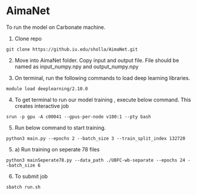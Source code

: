 # AimaNet

To run the model on Carbonate machine.

1. Clone repo

```
git clone https://github.iu.edu/sholla/AimaNet.git
```

2. Move into AimaNet folder. Copy input and output file. File should be named as input_numpy.npy and output_numpy.npy

3. On terminal, run the following commands to load deep learning libraries.

```
module load deeplearning/2.10.0

```

4. To get terminal to run our model training , execute below command. This creates interactive job

```
srun -p gpu -A c00041 --gpus-per-node v100:1 --pty bash
```

5. Run below command to start training.

```
python3 main.py --epochs 2 --batch_size 3 --train_split_index 132720
```

5. a) Run training on seperate 78 files

```
python3 mainSeperate78.py --data_path ./UBFC-wb-separate --epochs 24 --batch_size 6
```

6. To submit job

```
sbatch run.sh
```
